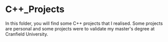 # C++_Projects
In this folder, you will find some C++ projects that I realised. 
Some projects are personal and some projects were to validate my master's degree at Cranfield University. 
